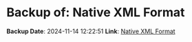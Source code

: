 # Backup of: Native XML Format

**Backup Date**: 2024-11-14 12:22:51
**Link**: [Native XML Format](https://przemienniki.net/export/rxf.xml)
